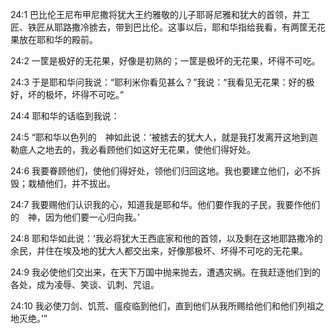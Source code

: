 <a id="1"></a>24:1  巴比伦王尼布甲尼撒将犹大王约雅敬的儿子耶哥尼雅和犹大的首领，并工匠、铁匠从耶路撒冷掳去，带到巴比伦。这事以后，耶和华指给我看，有两筐无花果放在耶和华的殿前。  

<a id="2"></a>24:2  一筐是极好的无花果，好像是初熟的；一筐是极坏的无花果，坏得不可吃。  

<a id="3"></a>24:3  于是耶和华问我说：“耶利米你看见甚么？”我说：“我看见无花果：好的极好，坏的极坏，坏得不可吃。”  

<a id="4"></a>24:4  耶和华的话临到我说：  

<a id="5"></a>24:5  “耶和华以色列的　神如此说：‘被掳去的犹大人，就是我打发离开这地到迦勒底人之地去的，我必看顾他们如这好无花果，使他们得好处。  

<a id="6"></a>24:6  我要眷顾他们，使他们得好处，领他们归回这地。我也要建立他们，必不拆毁；栽植他们，并不拔出。  

<a id="7"></a>24:7  我要赐他们认识我的心，知道我是耶和华。他们要作我的子民，我要作他们的　神，因为他们要一心归向我。’  

<a id="8"></a>24:8  耶和华如此说：‘我必将犹大王西底家和他的首领，以及剩在这地耶路撒冷的余民，并住在埃及地的犹大人都交出来，好像那极坏、坏得不可吃的无花果。  

<a id="9"></a>24:9  我必使他们交出来，在天下万国中抛来抛去，遭遇灾祸。在我赶逐他们到的各处，成为凌辱、笑谈、讥刺、咒诅。  

<a id="10"></a>24:10  我必使刀剑、饥荒、瘟疫临到他们，直到他们从我所赐给他们和他们列祖之地灭绝。’”  

